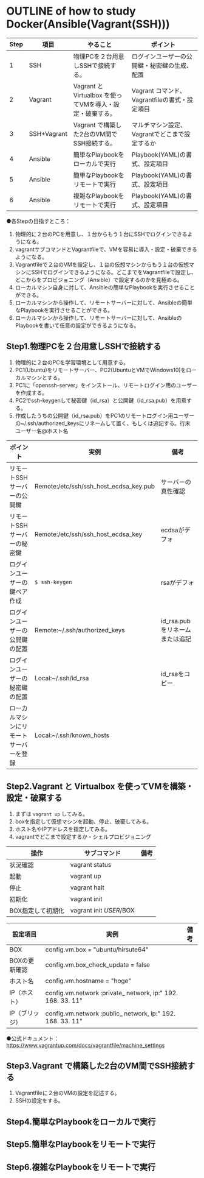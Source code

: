 # OUTLINE of how to study Docker(Ansible(Vagrant(SSH)))



|Step|項目|やること|ポイント|
|---|---|---|---|
|1|SSH|物理PCを２台用意しSSHで接続する。|ログインユーザーの公開鍵・秘密鍵の生成、配置
|2|Vagrant|Vagrant と Virtualbox を使ってVMを導入・設定・破棄する。|Vagrant コマンド、Vagrantfileの書式・設定項目
|3|SSH+Vagrant|Vagrant で構築した2台のVM間でSSH接続する。|マルチマシン設定、Vagrantでどこまで設定するか
|4|Ansible|簡単なPlaybookをローカルで実行|Playbook(YAML)の書式、設定項目
|5|Ansible|簡単なPlaybookをリモートで実行|Playbook(YAML)の書式、設定項目
|6|Ansible|複雑なPlaybookをリモートで実行|Playbook(YAML)の書式、設定項目
  

●各Stepの目指すところ：
1. 物理的に２台のPCを用意し、１台からもう１台にSSHでログインできるようになる。
2. vagrantサブコマンドとVagrantfileで、VMを容易に導入・設定・破棄できるようになる。
3. Vagrantfileで２台のVMを設定し、１台の仮想マシンからもう１台の仮想マシンにSSHでログインできるようになる。どこまでをVagrantfileで設定し、どこからをプロビジョニング（Ansible）で設定するのかを見極める。
4. ローカルマシン自身に対して、Ansibleの簡単なPlaybookを実行させることができる。
5. ローカルマシンから操作して、リモートサーバーに対して、Ansibleの簡単なPlaybookを実行させることができる。
6. ローカルマシンから操作して、リモートサーバーに対して、AnsibleのPlaybookを書いて任意の設定ができるようになる。

## Step1.物理PCを２台用意しSSHで接続する
1. 物理的に２台のPCを学習環境として用意する。
2. PC1(Ubuntu)をリモートサーバー、PC2(UbuntuとVMでWindows10)をローカルマシンとする。
3. PC1に「openssh-server」をインストール、リモートログイン用のユーザーを作成する。
4. PC2でssh-keygenして秘密鍵（id_rsa）と公開鍵（id_rsa.pub）を用意する。
5. 作成したうちの公開鍵（id_rsa.pub）をPC1のリモートログイン用ユーザーの~/.ssh/authorized_keysにリネームして置く、もしくは追記する。行末　ユーザー名@ホスト名

|ポイント|実例|備考|
|---|---|---|
|リモートSSHサーバーの公開鍵|Remote:/etc/ssh/ssh_host_ecdsa_key.pub|サーバーの真性確認|
|リモートSSHサーバーの秘密鍵|Remote:/etc/ssh/ssh_host_ecdsa_key|ecdsaがデフォ|
|ログインユーザーの鍵ペア作成|`$ ssh-keygen` |rsaがデフォ|
|ログインユーザーの公開鍵の配置|Remote:~/.ssh/authorized_keys|id_rsa.pubをリネームまたは追記|
|ログインユーザーの秘密鍵の配置|Local:~/.ssh/id_rsa|id_rsaをコピー|
|ローカルマシンにリモートサーバーを登録|Local:~/.ssh/known_hosts||

## Step2.Vagrant と Virtualbox を使ってVMを構築・設定・破棄する
1. まずは `vagrant up` してみる。
2. boxを指定して仮想マシンを起動、停止、破棄してみる。
3. ホスト名やIPアドレスを指定してみる。
4. vagrantでどこまで設定するか・シェルプロビジョニング

|操作|サブコマンド|備考|
|---|---|---|
|状況確認|vagrant status||
|起動|vagrant up||
|停止|vagrant halt||
|初期化|vagrant init||
|BOX指定して初期化|vagrant init $USER/$BOX||


|設定項目|実例|備考|
|---|---|---|
|BOX|config.vm.box = "ubuntu/hirsute64"||
|BOXの更新確認|config.vm.box_check_update = false||
|ホスト名|config.vm.hostname = "hoge"||
|IP（ホスト）|config.vm.network :private_ network, ip:" 192. 168. 33. 11"||
|IP（ブリッジ）|config.vm.network :public_ network, ip:" 192. 168. 33. 11"||

●公式ドキュメント：  
https://www.vagrantup.com/docs/vagrantfile/machine_settings

## Step3.Vagrant で構築した2台のVM間でSSH接続する
1. Vagrantfileに２台のVMの設定を記述する。
2. SSHの設定をする。

## Step4.簡単なPlaybookをローカルで実行

## Step5.簡単なPlaybookをリモートで実行

## Step6.複雑なPlaybookをリモートで実行
